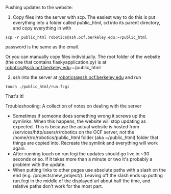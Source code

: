 Pushing updates to the website:

1) Copy files into the server with scp. The easiest way to do this is put everything into a folder called public_html, cd into its parent directory, and copy everything in with

```
scp -r public_html robotics@ssh.ocf.berkeley.edu:~/public_html
```

password is the same as the email.

Or you can manually copy files individually. The root folder of the website (the one that contains flaskyapplication.py) is at robotics@ssh.ocf.berkeley.edu:~/public_html

2) ssh into the server at robotics@ssh.ocf.berkeley.edu and run

```
touch ./public_html/run.fcgi
```

That's it!

Troubleshooting:
A collection of notes on dealing with the server
- Sometimes if someone does something wrong it screws up the symlinks. When this happens, the website will stop updating as expected. This is because the actual website is hosted from /services/http/users/r/robotics on the OCF server, not the /home/r/ro/robotics/public_html folder (aka ~/public_html) folder that things are copied into. Recreate the symlink and everything will work again.
- After running touch on run.fcgi the updates should go live in ~30 seconds or so. If it takes more than a minute or two it's probably a problem with the update.
- When putting links to other pages use absolute paths with a slash on the end (e.g. /projects/new_project/). Leaving off the slash ends up putting run.fcgi in the middle of the displayed url about half the time, and relative paths don't work for the most part.
